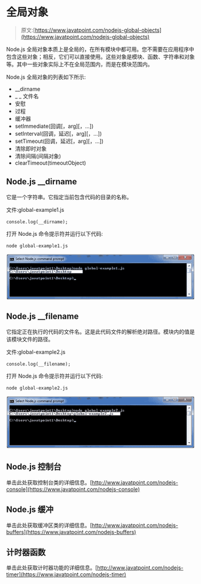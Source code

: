 # 全局对象

> 原文:[https://www.javatpoint.com/nodejs-global-objects](https://www.javatpoint.com/nodejs-global-objects)

Node.js 全局对象本质上是全局的，在所有模块中都可用。您不需要在应用程序中包含这些对象；相反，它们可以直接使用。这些对象是模块、函数、字符串和对象等。其中一些对象实际上不在全局范围内，而是在模块范围内。

Node.js 全局对象的列表如下所示:

*   __dirname
*   _ _ 文件名
*   安慰
*   过程
*   缓冲器
*   setImmediate(回调[，arg][，...])
*   setInterval(回调，延迟[，arg][，...])
*   setTimeout(回调，延迟[，arg][，...])
*   清除即时对象
*   清除间隔(间隔对象)
*   clearTimeout(timeoutObject)

## Node.js __dirname

它是一个字符串。它指定当前包含代码的目录的名称。

文件:global-example1.js

```
console.log(__dirname); 

```

打开 Node.js 命令提示符并运行以下代码:

```
node global-example1.js 

```

![Node.js dirname example 1](img/ea3627bbfa035de03a51d0df4a249c27.png)

## Node.js __filename

它指定正在执行的代码的文件名。这是此代码文件的解析绝对路径。模块内的值是该模块文件的路径。

文件:global-example2.js

```
console.log(__filename); 

```

打开 Node.js 命令提示符并运行以下代码:

```
node global-example2.js 

```

![Node.js filename example 2](img/4f5341f75908b717c5db6343a7fac2b9.png)

## Node.js 控制台

单击此处获取控制台类的详细信息。[http://www.javatpoint.com/nodejs-console](https://www.javatpoint.com/nodejs-console)

## Node.js 缓冲

单击此处获取缓冲区类的详细信息。[http://www.javatpoint.com/nodejs-buffers](https://www.javatpoint.com/nodejs-buffers)

## 计时器函数

单击此处获取计时器功能的详细信息。[http://www.javatpoint.com/nodejs-timer](https://www.javatpoint.com/nodejs-timer)